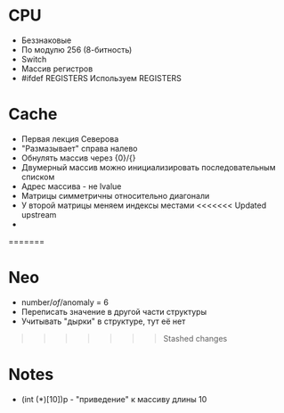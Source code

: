 # CPU

* Беззнаковые
* По модулю 256 (8-битность)
* Switch
* Массив регистров
* #ifdef REGISTERS
Используем REGISTERS

# Cache

* Первая лекция Северова
* "Размазывает" справа налево
* Обнулять массив через {0}/{}
* Двумерный массив можно инициализировать последовательным списком
* Адрес массива - не lvalue
* Матрицы симметричны относительно диагонали
* У второй матрицы меняем индексы местами
<<<<<<< Updated upstream
* 
=======

# Neo
* number/_of_/anomaly = 6
* Переписать значение в другой части структуры
* Учитывать "дырки" в структуре, тут её нет
>>>>>>> Stashed changes

# Notes
* (int (*)[10])p - "приведение" к массиву длины 10 
